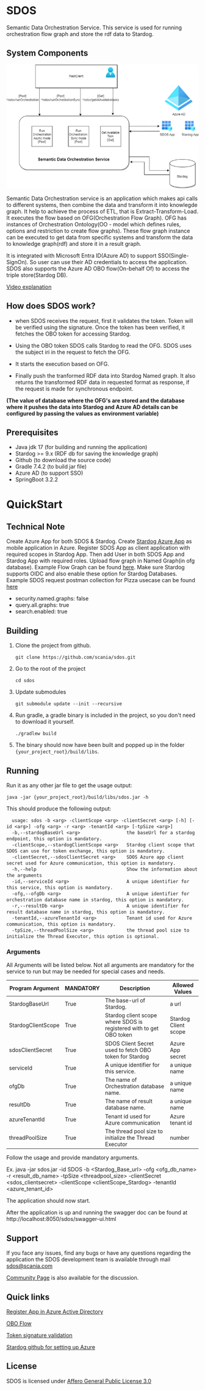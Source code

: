 # SDOS

Semantic Data Orchestration Service. This service is used for running orchestration flow graph and store the rdf data 
to Stardog.

## System Components

![Architecture of SDOS](doc/resources/SDOS_opensource_arch.png)

Semantic Data Orchestration service is an application which makes api calls to different systems, then combine the data 
and transform it into knowlegde graph. It help to achieve the process of ETL, that is Extract-Transform-Load. It 
executes the flow based on OFG(Orchestration Flow Graph). OFG has instances of Orchestration Ontology(OO - model which 
defines rules, options and restriction to create flow 
graphs). These flow graph instance can be executed to get data from specific systems and transform the data to knowledge
graph(rdf) and store it in a result graph. 

It is integrated with Microsoft Entra ID(Azure AD) to support SSO(Single-SignOn). So user can use their AD credentials to access 
the application. SDOS also supports the Azure AD OBO flow(On-behalf Of) to access the triple store(Stardog DB).

[Video explanation](https://github.com/scania/sdos/tree/main/doc/resources)

## How does SDOS work?
* when SDOS receives the request, first it validates the token. Token will be verified using the signature. Once the token
  has been verified, it fetches the OBO token for accessing Stardog.  

* Using the OBO token SDOS calls Stardog to read the OFG. SDOS uses the subject iri in the request to fetch the OFG.

* It starts the execution based on OFG.

* Finally push the tranformed RDF data into Stardog Named graph. It also returns the transformed RDF data in requested format as response, if the request is made for synchronous endpoint. 

**(The value of database where the OFG's are stored and the database where it pushes the data into Stardog and Azure AD details can 
be configured by passing the values as environment variable)**

## Prerequisites

- Java jdk 17 (for building and running the application)
- Stardog >= 9.x (RDF db for saving the knowledge graph)
- Github (to download the source code)
- Gradle 7.4.2 (to build jar file)
- Azure AD (to support SSO)
- SpringBoot 3.2.2

# QuickStart
## Technical Note

Create Azure App for both SDOS & Stardog. Create [Stardog Azure App](https://github.com/Stardog-union/launchpad-docs/blob/main/azure/access-token-passthrough-mode.md#how-to-register-the-Stardog-application) as mobile application in Azure. Register SDOS App as client 
application with required scopes in Stardog App. Then add User in both SDOS App and Stardog 
App with required roles. Upload flow graph in Named Graph(in ofg database). Example Flow Graph can be found [here](https://github.com/scania/sdos-orchestration-flow-graph/blob/main/Pizza/OFG_Pizza.ttl). 
Make sure Stardog supports OIDC and also enable these option for Stardog Databases. Example SDOS request postman collection for Pizza usecase can be found [here](https://github.com/scania/sdos/tree/main/src/main/resources/pizza_request.postman_collection)

* security.named.graphs: false
* query.all.graphs: true
* search.enabled: true
## Building

1. Clone the project from github.

   ```
   git clone https://github.com/scania/sdos.git
   ```

2. Go to the root of the project

   ```	
   cd sdos
   ```

3. Update submodules

   ```
   git submodule update --init --recursive
   ```

4. Run gradle, a gradle binary is included in the project, so you don't need to download it
   yourself.

   ```
   ./gradlew build
   ```

5. The binary should now have been built and popped up in the
   folder `{your_project_root}/build/libs`.

## Running

Run it as any other jar file to get the usage output:

	java -jar {your_project_root}/build/libs/sdos.jar -h

This should produce the following output:

    
      usage: sdos -b <arg> -clientScope <arg> -clientSecret <arg> [-h] [-id <arg>] -ofg <arg> -r <arg> -tenantId <arg> [-tpSize <arg>]
      -b,--stardogBaseUrl <arg>                 the baseUrl for a stardog endpoint, this option is mandatory.
      -clientScope,--stardogClientScope <arg>   Stardog client scope that SDOS can use for token exchange, this option is mandatory.
      -clientSecret,--sdosClientSecret <arg>    SDOS Azure app client secret used for Azure communication, this option is mandatory.
      -h,--help                                 Show the information about the arguments
      -id,--serviceId <arg>                     A unique identifier for this service, this option is mandatory.
      -ofg,--ofgDb <arg>                        A unique identifier for orchestration database name in stardog, this option is mandatory.
      -r,--resultDb <arg>                       A unique identifier for result database name in stardog, this option is mandatory.
      -tenantId,--azureTenantId <arg>           Tenant id used for Azure communication, this option is mandatory.
      -tpSize,--threadPoolSize <arg>            the thread pool size to initialize the Thread Executor, this option is optional.




### Arguments

All Arguments will be listed below. Not all arguments are mandatory for the service to run but may
be needed for special cases and needs.

| Program Argument   | MANDATORY               | Description                                                                                                                       | Allowed Values       |
|--------------------|-------------------------|-----------------------------------------------------------------------------------------------------------------------------------|----------------------| 
| StardogBaseUrl     | True                    | The base-url of Stardog.                                                                                                          | a url                |
| StardogClientScope | True                    | Stardog client scope where SDOS is registered with to get OBO token                                                               | Stardog Client scope |
| sdosClientSecret   | True                    | SDOS Client Secret used to fetch OBO token for Stardog                                                                            | Azure App secret     |
| serviceId          | True                    | A unique identifier for this service.                                                                                             | a unique name        |
| ofgDb              | True                    | The name of Orchestration database name.                                                                                          | a unique name        |
| resultDb           | True                    | The name of result database name.                                                                                                 | a unique name        |
| azureTenantId      | True                    | Tenant id used for Azure communication                                                                                            | Azure tenant id      |
| threadPoolSize     | True                    | The thread pool size to initialize the Thread Executor                                                                            | number               | 


Follow the usage and provide mandatory arguments. 

   Ex. java -jar sdos.jar -id SDOS -b <Stardog_Base_url> -ofg <ofg_db_name> -r <result_db_name> -tpSize <threadpool_size> -clientSecret <sdos_clientsecret> -clientScope <clientScope_Stardog> -tenantId <azure_tenant_id>

The application should now start.

After the application is up and running the swagger doc can be found
at http://localhost:8050/sdos/swagger-ui.html

## Support

If you face any issues, find any bugs or have any questions regarding the application the SDOS
development team is available through mail [sdos@scania.com](mailto:sdos@scania.com)

[Community Page](https://github.com/scania/sdos/discussions) is also available for the discussion.

## Quick links

[Register App in Azure Active Directory](https://learn.microsoft.com/en-us/entra/identity-platform/quickstart-register-app)

[OBO Flow](https://learn.microsoft.com/en-us/entra/identity-platform/v2-oauth2-on-behalf-of-flow)

[Token signature validation](https://www.voitanos.io/blog/validating-entra-id-generated-oauth-tokens/)

[Stardog github for setting up Azure](https://github.com/Stardog-union/launchpad-docs/blob/main/azure/access-token-passthrough-mode.md#how-to-register-the-Stardog-application)



## License
SDOS is licensed under [Affero General Public License 3.0](https://github.com/scania/sdos/blob/main/LICENSE) 